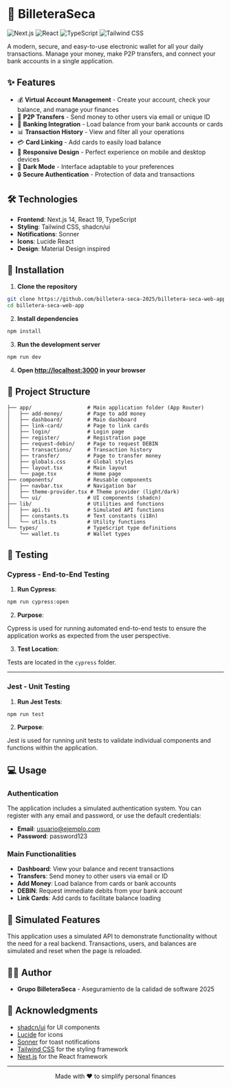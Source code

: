 # 🏦 BilleteraSeca

![Next.js](https://img.shields.io/badge/Next.js-14-black?style=for-the-badge&logo=next.js)
![React](https://img.shields.io/badge/React-19-blue?style=for-the-badge&logo=react)
![TypeScript](https://img.shields.io/badge/TypeScript-5-blue?style=for-the-badge&logo=typescript)
![Tailwind CSS](https://img.shields.io/badge/Tailwind-3-38B2AC?style=for-the-badge&logo=tailwind-css)

A modern, secure, and easy-to-use electronic wallet for all your daily transactions. Manage your money, make P2P transfers, and connect your bank accounts in a single application.

## ✨ Features

- 💰 **Virtual Account Management** - Create your account, check your balance, and manage your finances
- 💸 **P2P Transfers** - Send money to other users via email or unique ID
- 🏦 **Banking Integration** - Load balance from your bank accounts or cards
- 📊 **Transaction History** - View and filter all your operations
- 💳 **Card Linking** - Add cards to easily load balance
- 📱 **Responsive Design** - Perfect experience on mobile and desktop devices
- 🌙 **Dark Mode** - Interface adaptable to your preferences
- 🔒 **Secure Authentication** - Protection of data and transactions

## 🛠️ Technologies

- **Frontend**: Next.js 14, React 19, TypeScript
- **Styling**: Tailwind CSS, shadcn/ui
- **Notifications**: Sonner
- **Icons**: Lucide React
- **Design**: Material Design inspired

## 🚀 Installation

1. **Clone the repository**

```bash
git clone https://github.com/billetera-seca-2025/billetera-seca-web-app.git
cd billetera-seca-web-app
```

2. **Install dependencies**

```bash
npm install
```

3. **Run the development server**

```bash
npm run dev
```

4. **Open [http://localhost:3000](http://localhost:3000) in your browser**

## 📁 Project Structure

```
├── app/                  # Main application folder (App Router)
│   ├── add-money/        # Page to add money
│   ├── dashboard/        # Main dashboard
│   ├── link-card/        # Page to link cards
│   ├── login/            # Login page
│   ├── register/         # Registration page
│   ├── request-debin/    # Page to request DEBIN
│   ├── transactions/     # Transaction history
│   ├── transfer/         # Page to transfer money
│   ├── globals.css       # Global styles
│   ├── layout.tsx        # Main layout
│   └── page.tsx          # Home page
├── components/           # Reusable components
│   ├── navbar.tsx        # Navigation bar
│   ├── theme-provider.tsx # Theme provider (light/dark)
│   └── ui/               # UI components (shadcn)
├── lib/                  # Utilities and functions
│   ├── api.ts            # Simulated API functions
│   ├── constants.ts      # Text constants (i18n)
│   └── utils.ts          # Utility functions
└── types/                # TypeScript type definitions
    └── wallet.ts         # Wallet types
```

## 🧪 Testing

### Cypress - End-to-End Testing

1. **Run Cypress**:

```bash
npm run cypress:open
```

2. **Purpose**:

Cypress is used for running automated end-to-end tests to ensure the application works as expected from the user perspective.

3. **Test Location**:

Tests are located in the `cypress` folder.

---

### Jest - Unit Testing

1. **Run Jest Tests**:

```bash
npm run test
```

2. **Purpose**:

Jest is used for running unit tests to validate individual components and functions within the application.

## 💻 Usage

### Authentication

The application includes a simulated authentication system. You can register with any email and password, or use the default credentials:

- **Email**: usuario@ejemplo.com
- **Password**: password123

### Main Functionalities

- **Dashboard**: View your balance and recent transactions
- **Transfers**: Send money to other users via email or ID
- **Add Money**: Load balance from cards or bank accounts
- **DEBIN**: Request immediate debits from your bank account
- **Link Cards**: Add cards to facilitate balance loading

## 🧪 Simulated Features

This application uses a simulated API to demonstrate functionality without the need for a real backend. Transactions, users, and balances are simulated and reset when the page is reloaded.

## 👨‍💻 Author

- **Grupo BilleteraSeca** - Aseguramiento de la calidad de software 2025

## 🙏 Acknowledgments

- [shadcn/ui](https://ui.shadcn.com/) for UI components
- [Lucide](https://lucide.dev/) for icons
- [Sonner](https://sonner.emilkowal.ski/) for toast notifications
- [Tailwind CSS](https://tailwindcss.com/) for the styling framework
- [Next.js](https://nextjs.org/) for the React framework

---

<p align="center">
  Made with ❤️ to simplify personal finances
</p>
